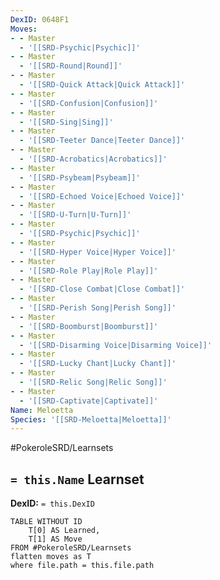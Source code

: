 ```yaml
---
DexID: 0648F1
Moves:
- - Master
  - '[[SRD-Psychic|Psychic]]'
- - Master
  - '[[SRD-Round|Round]]'
- - Master
  - '[[SRD-Quick Attack|Quick Attack]]'
- - Master
  - '[[SRD-Confusion|Confusion]]'
- - Master
  - '[[SRD-Sing|Sing]]'
- - Master
  - '[[SRD-Teeter Dance|Teeter Dance]]'
- - Master
  - '[[SRD-Acrobatics|Acrobatics]]'
- - Master
  - '[[SRD-Psybeam|Psybeam]]'
- - Master
  - '[[SRD-Echoed Voice|Echoed Voice]]'
- - Master
  - '[[SRD-U-Turn|U-Turn]]'
- - Master
  - '[[SRD-Psychic|Psychic]]'
- - Master
  - '[[SRD-Hyper Voice|Hyper Voice]]'
- - Master
  - '[[SRD-Role Play|Role Play]]'
- - Master
  - '[[SRD-Close Combat|Close Combat]]'
- - Master
  - '[[SRD-Perish Song|Perish Song]]'
- - Master
  - '[[SRD-Boomburst|Boomburst]]'
- - Master
  - '[[SRD-Disarming Voice|Disarming Voice]]'
- - Master
  - '[[SRD-Lucky Chant|Lucky Chant]]'
- - Master
  - '[[SRD-Relic Song|Relic Song]]'
- - Master
  - '[[SRD-Captivate|Captivate]]'
Name: Meloetta
Species: '[[SRD-Meloetta|Meloetta]]'
---
```


#PokeroleSRD/Learnsets

## `= this.Name` Learnset

**DexID:** `= this.DexID`

```dataview
TABLE WITHOUT ID
    T[0] AS Learned,
    T[1] AS Move
FROM #PokeroleSRD/Learnsets
flatten moves as T
where file.path = this.file.path
```
